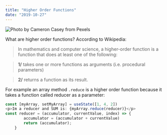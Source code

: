 ```yaml
---
title: "Higher Order Functions"
date: "2019-10-27"
---
```


![](https://i.imgur.com/o8RCUlW.jpg "Photo by Cameron Casey from Pexels")


What are higher order functions? According to Wikipedia:

> In mathematics and computer science, a higher-order function is a function that does at least one of the following:

> **1/** takes one or more functions as arguments (i.e. procedural parameters)

> **2/** returns a function as its result.

For example an array method <code>.reduce</code> is a higher order function because it takes a function called reducer as a parameter:


```javascript
const [myArray, setMyArray] = useState([1, 4, 2]) 
<p>Im a reducer and SUM is: {myArray.reduce(reducer)}</p>
const reducer = (accumulator, currentValue, index) => {
        accumulator = (accumulator + currentValue)        
        return (accumulator);
    } 
```   